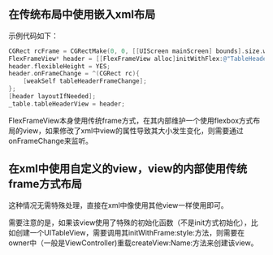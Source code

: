 
## 在传统布局中使用嵌入xml布局

示例代码如下：
```objective-c
CGRect rcFrame = CGRectMake(0, 0, [[UIScreen mainScreen] bounds].size.width, 0);
FlexFrameView* header = [[FlexFrameView alloc]initWithFlex:@"TableHeader" Frame:rcFrame Owner:self];
header.flexibleHeight = YES;
header.onFrameChange = ^(CGRect rc){
    [weakSelf tableHeaderFrameChange];
};
[header layoutIfNeeded];
_table.tableHeaderView = header;
```

FlexFrameView本身使用传统frame方式，在其内部维护一个使用flexbox方式布局的view，如果修改了xml中view的属性导致其大小发生变化，则需要通过onFrameChange来监听。

## 在xml中使用自定义的view，view的内部使用传统frame方式布局

这种情况无需特殊处理，直接在xml中像使用其他view一样使用即可。

需要注意的是，如果该view使用了特殊的初始化函数（不是init方式初始化），比如创建一个UITableView，需要调用其initWithFrame:style:方法，则需要在owner中（一般是ViewController)重载createView:Name:方法来创建该view。

